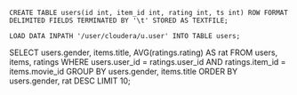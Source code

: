 ```
CREATE TABLE users(id int, item_id int, rating int, ts int) ROW FORMAT DELIMITED FIELDS TERMINATED BY '\t' STORED AS TEXTFILE;
```

```
LOAD DATA INPATH '/user/cloudera/u.user' INTO TABLE users;
```

SELECT users.gender, items.title, AVG(ratings.rating) AS rat
FROM users, items, ratings
WHERE users.user_id = ratings.user_id AND ratings.item_id = items.movie_id
GROUP BY users.gender, items.title
ORDER BY users.gender, rat DESC
LIMIT 10;
